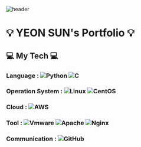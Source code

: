 ![header](https://capsule-render.vercel.app/api?type=rounded&color=auto&height=300&section=header&text=YEONSUN%20YOON&fontSize=70&fontColor=000080)
# 💡 YEON SUN's Portfolio 💡

## 💻  My Tech 💻

### Language : ![Python](https://img.shields.io/badge/Python-3776AB?style=flat-square&logo=Python&logoColor=white) ![C](https://img.shields.io/badge/C-A8B9CC?style=flat-square&logo=C&logoColor=white)
### Operation System : ![Linux](https://img.shields.io/badge/Linux-FCC624?style=flat-square&logo=linux&logoColor=white) ![CentOS](https://img.shields.io/badge/CentOS-262577?style=flat-square&logo=CentOS&logoColor=white)
### Cloud : ![AWS](https://img.shields.io/badge/Amazon%20AWS-232F3E?style=flat-square&logo=Amazon%20AWS&logoColor=white)
### Tool : ![Vmware](https://img.shields.io/badge/VMware-607078?style=flat-square&logo=vmware&logoColor=white) ![Apache](https://img.shields.io/badge/Apache-D22128?style=flat-square&logo=Apache&logoColor=white) ![Nginx](https://img.shields.io/badge/NGINX-009639?style=flat-square&logo=NGINX&logoColor=white)
### Communication : ![GitHub](https://img.shields.io/badge/GitHub-181717?style=flat-square&logo=github&logoColor=white)
